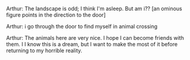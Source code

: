 Arthur: The landscape is odd; I think I'm asleep. But am i?? [an ominous figure points in the direction to the door]

Arthur: i go through the door to find myself in animal crossing

Arthur: The animals here are very nice. I hope I can become friends with them. I
 I know this is a dream, but I want to make the most of it before returning to my horrible reality.

